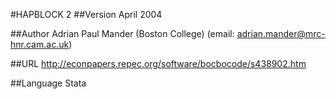 #HAPBLOCK 2
##Version
April 2004

##Author
Adrian Paul Mander (Boston College) (email: adrian.mander@mrc-hnr.cam.ac.uk)

##URL
http://econpapers.repec.org/software/bocbocode/s438902.htm

##Language
Stata

